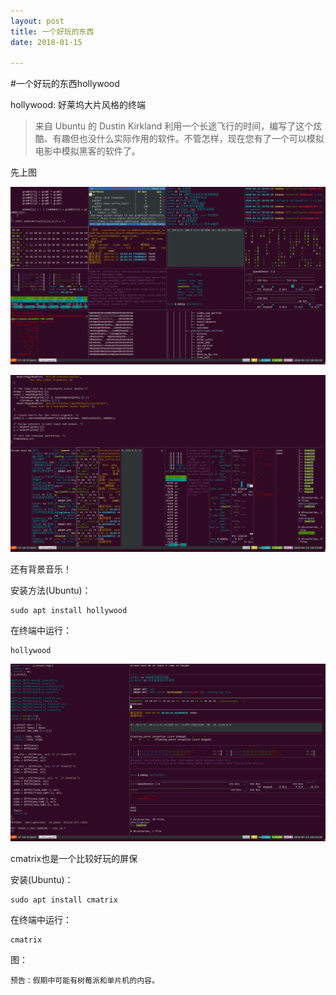```yaml
---
layout: post
title: 一个好玩的东西
date: 2018-01-15

---
```


#一个好玩的东西hollywood

hollywood: 好莱坞大片风格的终端

>来自 Ubuntu 的 Dustin Kirkland 利用一个长途飞行的时间，编写了这个炫酷、有趣但也没什么实际作用的软件。不管怎样，现在您有了一个可以模拟电影中模拟黑客的软件了。


先上图

![tu](https://github.com/sduphylug/sduphylug.github.io/raw/master/_posts/_imag/2018-01-12%2018-13-13%E5%B1%8F%E5%B9%95%E6%88%AA%E5%9B%BE.png)

![tuu](https://github.com/sduphylug/sduphylug.github.io/raw/master/_posts/_imag/2018-01-12%2018-13-04%E5%B1%8F%E5%B9%95%E6%88%AA%E5%9B%BE.png)

还有背景音乐！

安装方法(Ubuntu)：

    sudo apt install hollywood

在终端中运行：

    hollywood


![too](https://github.com/sduphylug/sduphylug.github.io/raw/master/_posts/_imag/2018-01-12%2018-11-55%E5%B1%8F%E5%B9%95%E6%88%AA%E5%9B%BE.png)

cmatrix也是一个比较好玩的屏保

安装(Ubuntu)：

    sudo apt install cmatrix

在终端中运行：

    cmatrix

图：



`预告：假期中可能有树莓派和单片机的内容。`
